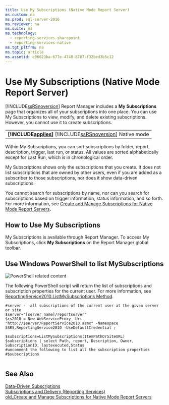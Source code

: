 ```yaml
---
title: Use My Subscriptions (Native Mode Report Server)
ms.custom: na
ms.prod: sql-server-2016
ms.reviewer: na
ms.suite: na
ms.technology: 
  - reporting-services-sharepoint
  - reporting-services-native
ms.tgt_pltfrm: na
ms.topic: article
ms.assetid: e96623ba-677e-4748-8787-f32bed3b5c12
---
```

# Use My Subscriptions (Native Mode Report Server)
  [!INCLUDE[ssRSnoversion](../../Token\Other/ssRSnoversion_md.md)] Report Manager includes a **My Subscriptions** page that organizes all of your subscriptions into one place. You can use My Subscriptions to view, modify, and delete existing subscriptions. However, you cannot use it to create subscriptions.  
  
||  
|-|  
|**[!INCLUDE[applies](../../Token\Other/applies_md.md)]**  [!INCLUDE[ssRSnoversion](../../Token\Other/ssRSnoversion_md.md)] Native mode|  
  
 Within My Subscriptions, you can sort subscriptions by folder, report, description, trigger, last run, or status. All values are sorted alphabetically except for Last Run, which is in chronological order.  
  
 My Subscriptions shows only the subscriptions that you create. It does not list subscriptions that are owned by other users, even if you are added as a subscriber to those subscriptions, nor does it show data\-driven subscriptions.  
  
 You cannot search for subscriptions by name, nor can you search for subscriptions based on trigger information, status information, and so forth. For more information, see [Create and Manage Subscriptions for Native Mode Report Servers](../../Topics\TopicNameNotContainA/Create-and-Manage-Subscriptions-for-Native-Mode-Report-Servers.md).  
  
## How to Use My Subscriptions  
 My Subscriptions is available through Report Manager. To access My Subscriptions, click **My Subscriptions** on the Report Manager global toolbar.  
  
## Use Windows PowerShell to list MySubscriptions  
 ![PowerShell related content](../../Images\Image\ImageNotContaina/rs_PowerShellicon.jpg "rs_PowerShellicon")  
  
 The following PowerShell script will return the list of subscriptions and subscription properties for the current user. For more information, see [ReportingService2010.ListMySubscriptions Method](http://technet.microsoft.com/library/reportservice2010.reportingservice2010.listmysubscriptions.aspx).  
  
```  
#server -  all subscriptions of the current user at the given server or site  
$server="[server name]/reportserver"  
$rs2010 = New-WebServiceProxy -Uri "http://$server/ReportService2010.asmx" -Namespace SSRS.ReportingService2010 -UseDefaultCredential ;  
  
$subscriptions=ListMySubscriptions(ItemPathOrSiteURL)  
$subscriptions | select Path, report, Description, Owner, SubscriptionID, lastexecuted,Status  
#uncomment the following to list all the subscription properties  
#$subscriptions  
  
```  
  
## See Also  
 [Data-Driven Subscriptions](../../Topics\TopicNameNotContainA/Data-Driven-Subscriptions.md)   
 [Subscriptions and Delivery &#40;Reporting Services&#41;](../../Topics\TopicNameNotContainA/Subscriptions-and-Delivery--Reporting-Services-.md)   
 [old\_Create and Manage Subscriptions for Native Mode Report Servers](assetId:///7f46cbdb-5102-4941-bca2-5e0ff9012c6b)  
  
  